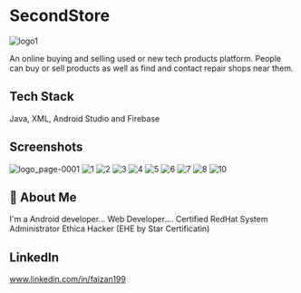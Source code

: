 

# SecondStore
![logo1](https://user-images.githubusercontent.com/97189034/153656208-ec15d011-d8cd-43f9-8d7d-01c864d6fb8a.png)

An online buying and selling used or new tech products platform.
People can buy or sell products as well as find and contact repair shops near them.

## Tech Stack

Java, XML, 
Android Studio 
and Firebase


## Screenshots
![logo_page-0001](https://user-images.githubusercontent.com/97189034/153655316-3a6f9ff2-3a39-46ad-be36-26e4102541e8.jpg)
![1](https://user-images.githubusercontent.com/97189034/153653499-b360744a-93a7-4966-8a2d-028103e16c5b.png)
![2](https://user-images.githubusercontent.com/97189034/153653784-14e1b257-f1bb-4a95-bd72-bfd3209c38ef.png)
![3](https://user-images.githubusercontent.com/97189034/153654585-39d78b07-04ef-4d99-9e79-c982cd92e909.png)
![4](https://user-images.githubusercontent.com/97189034/153654624-77127758-e967-49c7-882d-2dac2c68eb81.png)
![5](https://user-images.githubusercontent.com/97189034/153654666-bf4d5994-927b-4e23-951d-88b36fd69214.png)
![6](https://user-images.githubusercontent.com/97189034/153654701-3fa4cdda-2502-45a6-ada2-7545cb67fe57.png)
![7](https://user-images.githubusercontent.com/97189034/153654737-1b41beec-ad4b-44ef-a31a-bf7d37f3641b.png)
![8](https://user-images.githubusercontent.com/97189034/153654776-d885b184-b2b9-4be9-a548-8e73ecd6fb37.png)
![10](https://user-images.githubusercontent.com/97189034/153654830-20c135e3-0bb0-4316-a8ae-e5793cf3d9cc.png)












## 🚀 About Me
I'm a Android developer...
Web Developer....
Certified RedHat System Administrator
Ethica Hacker (EHE by Star Certificatin)


## LinkedIn
www.linkedin.com/in/faizan199
